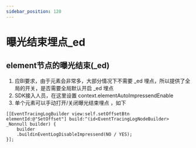 ```yaml
---
sidebar_position: 120
---
```

# 曝光结束埋点_ed

## element节点的曝光结束(_ed)

1. 应BI要求，由于元素会非常多，大部分情况下不需要 _ed 埋点，所以提供了全局的开关，是否需要全局默认开启 _ed 埋点
2. SDK接入人员，在这里设置 context.elementAutoImpressendEnable
3. 单个元素可以手动打开/关闭曝光结束埋点 ，如下

```objc
[[EventTracingLogBuilder view:self.setOffsetBtn elementId:@"SetOffset"] build:^(id<EventTracingLogNodeBuilder>  _Nonnull builder) {
    builder
    .buildinEventLogDisableImpressend(NO / YES);
}];
```


